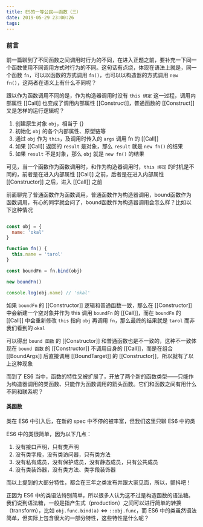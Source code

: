 ```yaml
---
title: ES的一等公民——函数（三）
date: 2019-05-29 23:00:26
tags:
---
```

### 前言

前一篇聊到了不同函数之间调用时行为的不同，在进入正题之前，要补充一下同一个函数使用不同调用方式时行为的不同。这句话有点绕，体现在语法上就是，同一个函数 `fn`，可以以函数的方式调用 `fn()`，也可以以构造器的方式调用 `new fn()`，这两者在语义上有什么不同呢？

跟以作为函数调用不同的是，作为构造器调用时没有 `this 绑定` 这一过程，调用内部属性 [[Call]] 也变成了调用内部属性 [[Construct]]，普通函数的 [[Construct]] 又是怎样的运行逻辑呢？

1. 创建原生对象 `obj`，相当于 {}
2. 初始化 `obj` 的各个内部属性、原型链等
3. 通过 `obj` 作为 `this`，及调用时传入的 `args` 调用 fn 的 [[Call]]
4. 如果 [[Call]] 返回的 `result` 是对象，那么 `result` 就是 `new fn()` 的结果
5. 如果 `result` 不是对象，那么 `obj` 就是 `new fn()` 的结果

可见，当一个函数作为函数调用时，和作为构造器调用时，`this 绑定` 的时机是不同的，前者是在进入内部属性 [[Call]] 之前，后者是在进入内部属性 [[Constructor]] 之后，进入 [[Call]] 之前

前面聊完了普通函数作为函数调用，普通函数作为构造器调用，bound函数作为函数调用，有心的同学就会问了，bound函数作为构造器调用会怎么样？比如以下这种情况

```js

const obj = {
  name: 'okal'
}

function fn() {
  this.name = 'tarol'
}

const boundFn = fn.bind(obj)

new boundFn()

console.log(obj.name) // 'okal'

```

如果 `boundFn` 的 [[Constructor]] 逻辑和普通函数一致，那么在 [[Constructor]] 中会新建一个空对象并作为 this 调用 `boundFn` 的 [[Call]]，而在 `boundFn` 的 [[Call]] 中会重新修改 `this` 指向 `obj` 再调用 `fn`，那么最终的结果就是 `tarol` 而非我们看到的 `okal`

可以得出 `bound 函数` 的 [[Constructor]] 和普通函数也是不一致的，这种不一致体现在 `bound 函数` 的 [[Constructor]] 不调用自身的 [[Call]]，而是在组合 [[BoundArgs]] 后直接调用 [[BoundTarget]] 的 [[Constructor]]，所以就有了以上这种现象

而到了 ES6 当中，函数的特性又被扩展了，开放了两个新的函数类型——只能作为构造器调用的类函数、只能作为函数调用的箭头函数。它们和函数之间有用什么不同和联系呢？

#### 类函数

类在 ES6 中引入后，在新的 spec 中不停的被丰富，但我们这里只聊 ES6 中的类

ES6 中的类很简单，因为以下几点：

1. 没有接口声明，只有类声明
2. 没有类字段，没有类访问器，只有类方法
3. 没有私有成员，没有保护成员，没有静态成员，只有公共成员
4. 没有类装饰器，没有类方法、类字段装饰器

而以上提到的大部分特性，都会在三年之类发布并跟大家见面，所以，颤抖吧！

正因为 ES6 中的类语法特别简单，所以很多人认为这不过是构造函数的语法糖。我们说到语法糖，一般是指产生式（production）之间可以进行简单的转换（transform），比如 `obj.func.bind(a)` <=> `::obj.func`，而 ES6 中的类虽然语法简单，但实际上包含很大的一部分特性，这些特性是什么呢？